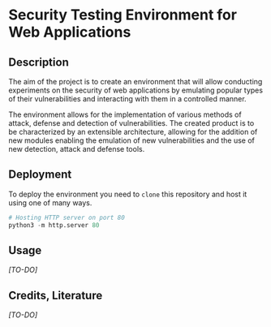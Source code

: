 # Security Testing Environment for Web Applications

## Description

The aim of the project is to create an environment that will allow conducting experiments on the security of web applications by emulating popular types of their vulnerabilities and interacting with them in a controlled manner. 

The environment allows for the implementation of various methods of attack, defense and detection of vulnerabilities. The created product is to be characterized by an extensible architecture, allowing for the addition of new modules enabling the emulation of new vulnerabilities and the use of new detection, attack and defense tools.

## Deployment

To deploy the environment you need to `clone` this repository and host it using one of many ways.

```python
# Hosting HTTP server on port 80
python3 -m http.server 80
```

## Usage

*[TO-DO]*

## Credits, Literature

*[TO-DO]*